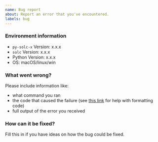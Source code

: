 ```yaml
---
name: Bug report
about: Report an error that you've encountered.
labels: bug
---
```


### Environment information

- `py-solc-x` Version: x.x.x
- `solc` Version: x.x.x
- Python Version: x.x.x
- OS: macOS/linux/win

### What went wrong?

Please include information like:

- what command you ran
- the code that caused the failure (see [this link](https://help.github.com/articles/basic-writing-and-formatting-syntax/) for help with formatting code)
- full output of the error you received

### How can it be fixed?

Fill this in if you have ideas on how the bug could be fixed.
